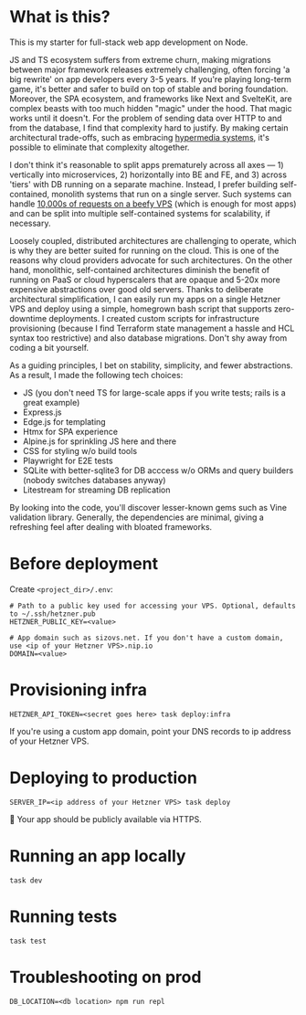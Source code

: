 # What is this?

This is my starter for full-stack web app development on Node.

JS and TS ecosystem suffers from extreme churn, making migrations between major framework releases extremely challenging, often forcing 'a big rewrite' on app developers every 3-5 years. If  you're playing long-term game, it's better and safer to build on top of stable and boring foundation. Moreover, the SPA ecosystem, and frameworks like Next and SvelteKit, are complex beasts with too much hidden "magic" under the hood. That magic works until it doesn't. For the problem of sending data over HTTP to and from the database, I find that complexity hard to justify. By making certain architectural trade-offs, such as embracing [hypermedia systems](https://hypermedia.systems/), it's possible to eliminate that complexity altogether.

I don't think it's reasonable to split apps prematurely across all axes — 1) vertically into microservices, 2) horizontally into BE and FE, and 3) across 'tiers' with DB running on a separate machine. Instead, I prefer building self-contained, monolith systems that run on a single server. Such systems can handle [10,000s of requests on a beefy VPS](https://blog.wesleyac.com/posts/consider-sqlite) (which is enough for most apps) and can be split into multiple self-contained systems for scalability, if necessary.

Loosely coupled, distributed architectures are challenging to operate, which is why they are better suited for running on the cloud. This is one of the reasons why cloud providers advocate for such architectures. On the other hand, monolithic, self-contained architectures diminish the benefit of running on PaaS or cloud hyperscalers that are opaque and 5-20x more expensive abstractions over good old servers. Thanks to deliberate architectural simplification, I can easily run my apps on a single Hetzner VPS and deploy using a simple, homegrown bash script that supports zero-downtime deployments. I created custom scripts for infrastructure provisioning (because I find Terraform state management a hassle and HCL syntax too restrictive) and also database migrations. Don't shy away from coding a bit yourself.

As a guiding principles, I bet on stability, simplicity, and fewer abstractions. As a result, I made the following tech choices:
* JS (you don't need TS for large-scale apps if you write tests; rails is a great example)
* Express.js
* Edge.js for templating
* Htmx for SPA experience
* Alpine.js for sprinkling JS here and there
* CSS for styling w/o build tools
* Playwright for E2E tests
* SQLite with better-sqlite3 for DB acccess w/o ORMs and query builders (nobody switches databases anyway)
* Litestream for streaming DB replication

By looking into the code, you'll discover lesser-known gems such as Vine validation library. Generally, the dependencies are minimal, giving a refreshing feel after dealing with bloated frameworks.

# Before deployment
Create `<project_dir>/.env`:
```
# Path to a public key used for accessing your VPS. Optional, defaults to ~/.ssh/hetzner.pub
HETZNER_PUBLIC_KEY=<value>

# App domain such as sizovs.net. If you don't have a custom domain, use <ip of your Hetzner VPS>.nip.io
DOMAIN=<value>
```

# Provisioning infra
```
HETZNER_API_TOKEN=<secret goes here> task deploy:infra
```

If you're using a custom app domain, point your DNS records to ip address of your Hetzner VPS.

# Deploying to production

```
SERVER_IP=<ip address of your Hetzner VPS> task deploy
```

🎉 Your app should be publicly available via HTTPS.

# Running an app locally
```
task dev
```

# Running tests
```
task test
```

# Troubleshooting on prod
```
DB_LOCATION=<db location> npm run repl
```



